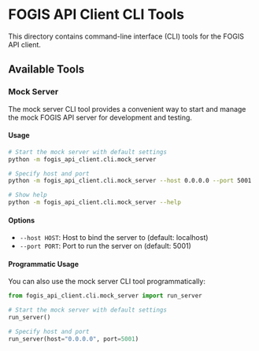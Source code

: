 # FOGIS API Client CLI Tools

This directory contains command-line interface (CLI) tools for the FOGIS API client.

## Available Tools

### Mock Server

The mock server CLI tool provides a convenient way to start and manage the mock FOGIS API server for development and testing.

#### Usage

```bash
# Start the mock server with default settings
python -m fogis_api_client.cli.mock_server

# Specify host and port
python -m fogis_api_client.cli.mock_server --host 0.0.0.0 --port 5001

# Show help
python -m fogis_api_client.cli.mock_server --help
```

#### Options

- `--host HOST`: Host to bind the server to (default: localhost)
- `--port PORT`: Port to run the server on (default: 5001)

#### Programmatic Usage

You can also use the mock server CLI tool programmatically:

```python
from fogis_api_client.cli.mock_server import run_server

# Start the mock server with default settings
run_server()

# Specify host and port
run_server(host="0.0.0.0", port=5001)
```

